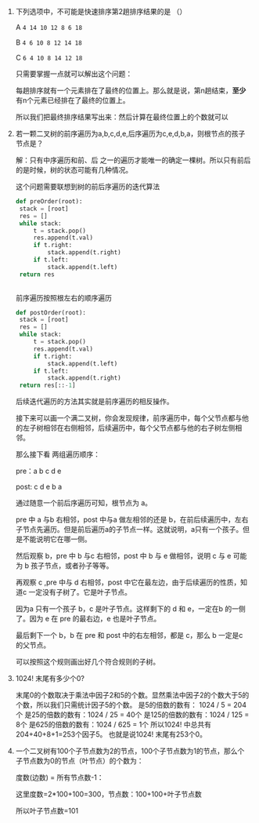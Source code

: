 1. 下列选项中，不可能是快速排序第2趟排序结果的是 （）

   A `4 14 10 12 8 6 18`

   B `4 6 10 8 12 14 18`

   C `6 4 10 8 14 12 18`

   只需要掌握一点就可以解出这个问题：

   每趟排序就有一个元素排在了最终的位置上。那么就是说，第n趟结束，**至少**有n个元素已经排在了最终的位置上。

   所以我们把最终排序结果写出来：然后计算在最终位置上的个数就可以

2. 若一颗二叉树的前序遍历为a,b,c,d,e,后序遍历为c,e,d,b,a，则根节点的孩子节点是？

   解：只有中序遍历和前、后 之一的遍历才能唯一的确定一棵树。所以只有前后的是时候，树的状态可能有几种情况。

   这个问题需要联想到树的前后序遍历的迭代算法

   ```python
   def preOrder(root):
   	stack = [root]
   	res = []
   	while stack:
   		t = stack.pop()
   		res.append(t.val)
   		if t.right:
   			stack.append(t.right)
   		if t.left:
   			stack.append(t.left)
   	return res
   	
   ```

   前序遍历按照根左右的顺序遍历

   ```python
   def postOrder(root):
   	stack = [root]
   	res = []
   	while stack:
   		t = stack.pop()
   		res.append(t.val)
   		if t.right:
   			stack.append(t.left)
   		if t.left:
   			stack.append(t.right)
   	return res[::-1]
   ```

   后续迭代遍历的方法其实就是前序遍历的相反操作。

   接下来可以画一个满二叉树，你会发现规律，前序遍历中，每个父节点都与他的左子树相邻在右侧相邻，后续遍历中，每个父节点都与他的右子树左侧相邻。

   那么接下看 两组遍历顺序：

   pre：a b c d e

   post: c d e b a

   通过随意一个前后序遍历可知，根节点为 a。

   pre 中 a 与b 右相邻，post 中与a 做左相邻的还是 b，在前后续遍历中，左右子节点先遍历。但是前后遍历a的子节点一样。这就说明，a只有一个孩子。但是不能说明它在哪一侧。

   然后观察 b，pre 中 b 与c 右相邻，post 中 b 与 e 做相邻，说明 c 与 e 可能为 b 孩子节点，或者孙子等等。

   再观察 c ,pre 中与 d 右相邻，post 中它在最左边，由于后续遍历的性质，知道c 一定没有子树了。它是叶子节点。

   因为a 只有一个孩子 b，c 是叶子节点。这样剩下的 d 和 e，一定在b 的一侧了。因为 e 在 pre 的最右边，e 也是叶子节点。

   最后剩下一个 b，b 在 pre 和 post 中的右左相邻，都是 c，那么 b 一定是c 的父节点。

   可以按照这个规则画出好几个符合规则的子树。

    

3. 1024! 末尾有多少个0?

   末尾0的个数取决于乘法中因子2和5的个数。显然乘法中因子2的个数大于5的个数，所以我们只需统计因子5的个数。 
   是5的倍数的数有： 1024 / 5 = 204个 
   是25的倍数的数有：1024 / 25 = 40个 
   是125的倍数的数有：1024 / 125 = 8个 
   是625的倍数的数有：1024 / 625 = 1个 
   所以1024! 中总共有204+40+8+1=253个因子5。 
   也就是说1024! 末尾有253个0。

4. 一个二叉树有100个子节点数为2的节点，100个子节点数为1的节点，那么个子节点数为0的节点（叶节点）的个数为：

   度数(边数) = 所有节点数-1：

   这里度数=2*100+100=300，节点数：100+100+叶子节点数

   所以叶子节点数=101

​	

